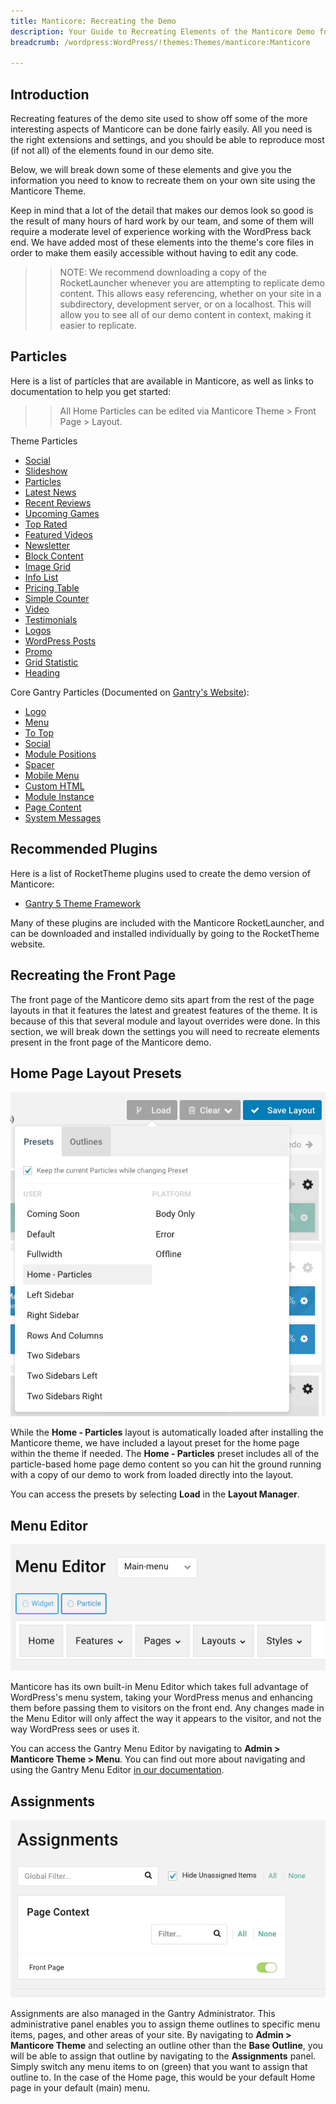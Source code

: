 ```yaml
---
title: Manticore: Recreating the Demo
description: Your Guide to Recreating Elements of the Manticore Demo for WordPress
breadcrumb: /wordpress:WordPress/!themes:Themes/manticore:Manticore

---
```


Introduction
-----

Recreating features of the demo site used to show off some of the more interesting aspects of Manticore can be done fairly easily. All you need is the right extensions and settings, and you should be able to reproduce most (if not all) of the elements found in our demo site.

Below, we will break down some of these elements and give you the information you need to know to recreate them on your own site using the Manticore Theme.

Keep in mind that a lot of the detail that makes our demos look so good is the result of many hours of hard work by our team, and some of them will require a moderate level of experience working with the WordPress back end. We have added most of these elements into the theme's core files in order to make them easily accessible without having to edit any code.

>> NOTE: We recommend downloading a copy of the RocketLauncher whenever you are attempting to replicate demo content. This allows easy referencing, whether on your site in a subdirectory, development server, or on a localhost. This will allow you to see all of our demo content in context, making it easier to replicate.

Particles
-----

Here is a list of particles that are available in Manticore, as well as links to documentation to help you get started:

>> All Home Particles can be edited via Manticore Theme > Front Page > Layout.

Theme Particles

* [Social](particle_social.md)
* [Slideshow](particle_slideshow.md)
* [Particles](particle_particles.md)
* [Latest News](particle_latestnews.md)
* [Recent Reviews](particle_recentreviews.md)
* [Upcoming Games](particle_upcoming.md)
* [Top Rated](particle_top.md)
* [Featured Videos](particle_featuredvideo.md)
* [Newsletter](particle_newsletter.md)
* [Block Content](particle_block.md)
* [Image Grid](particle_image.md)
* [Info List](particle_info.md)
* [Pricing Table](particle_pricing.md)
* [Simple Counter](particle_simplecounter.md)
* [Video](particle_video.md)
* [Testimonials](particle_testimonials.md)
* [Logos](particle_logos.md)
* [WordPress Posts](particle_wordpress.md)
* [Promo](particle_promo.md)
* [Grid Statistic](particle_grid.md)
* [Heading](particle_heading.md)

Core Gantry Particles (Documented on [Gantry's Website](http://gantry.org)):

* [Logo](http://docs.gantry.org/gantry5/particles/logo)
* [Menu](http://docs.gantry.org/gantry5/particles/menu-control)
* [To Top](http://docs.gantry.org/gantry5/particles/to-top)
* [Social](http://docs.gantry.org/gantry5/particles/social)
* [Module Positions](http://docs.gantry.org/gantry5/particles/position)
* [Spacer](http://docs.gantry.org/gantry5/particles/spacer)
* [Mobile Menu](http://docs.gantry.org/gantry5/particles/mobile-menu)
* [Custom HTML](http://docs.gantry.org/gantry5/particles/custom-html)
* [Module Instance](http://docs.gantry.org/gantry5/particles/module-instance)
* [Page Content](http://docs.gantry.org/gantry5/particles/page-content)
* [System Messages](http://docs.gantry.org/gantry5/particles/system-messages)

Recommended Plugins
-----

Here is a list of RocketTheme plugins used to create the demo version of Manticore:

* [Gantry 5 Theme Framework](http://gantry.org/)

Many of these plugins are included with the Manticore RocketLauncher, and can be downloaded and installed individually by going to the RocketTheme website.

Recreating the Front Page
-----

The front page of the Manticore demo sits apart from the rest of the page layouts in that it features the latest and greatest features of the theme. It is because of this that several module and layout overrides were done. In this section, we will break down the settings you will need to recreate elements present in the front page of the Manticore demo.

Home Page Layout Presets
-----

![Layout Presets](assets/layout_presets.png)

While the **Home - Particles** layout is automatically loaded after installing the Manticore theme, we have included a layout preset for the home page within the theme if needed. The **Home - Particles** preset includes all of the particle-based home page demo content so you can hit the ground running with a copy of our demo to work from loaded directly into the layout.

You can access the presets by selecting **Load** in the **Layout Manager**.

Menu Editor
-----

![](assets/menu_1.png)


Manticore has its own built-in Menu Editor which takes full advantage of WordPress's menu system, taking your WordPress menus and enhancing them before passing them to visitors on the front end. Any changes made in the Menu Editor will only affect the way it appears to the visitor, and not the way WordPress sees or uses it.

You can access the Gantry Menu Editor by navigating to **Admin > Manticore Theme > Menu**. You can find out more about navigating and using the Gantry Menu Editor [in our documentation](http://docs.gantry.org/gantry5/configure/menu-editor).

Assignments
-----

![](assets/assignments_1.png)

Assignments are also managed in the Gantry Administrator. This administrative panel enables you to assign theme outlines to specific menu items, pages, and other areas of your site. By navigating to **Admin > Manticore Theme** and selecting an outline other than the **Base Outline**, you will be able to assign that outline by navigating to the **Assignments** panel. Simply switch any menu items to on (green) that you want to assign that outline to. In the case of the Home page, this would be your default Home page in your default (main) menu.
